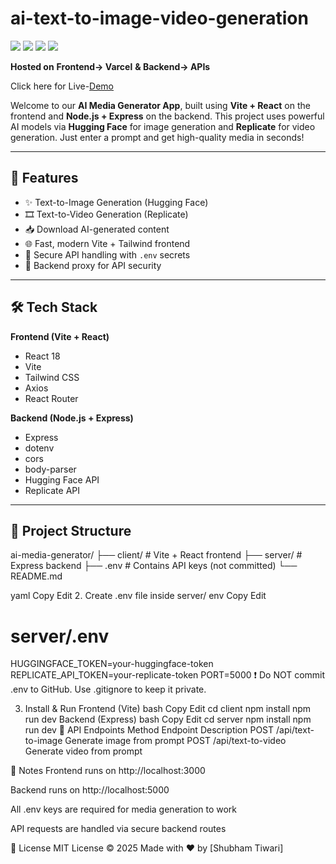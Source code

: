 # ai-text-to-image-video-generation

<p>
<img src="https://img.shields.io/badge/ReactJS-blue?logo=react">
<img src="https://img.shields.io/badge/Mobile App-React Native-61dafb?logo=android">
<img src="https://img.shields.io/badge/Backend-NodeJS-green?logo=node.js">
<img src="https://img.shields.io/badge/DataBase-MongoDB-lightgreen?logo=mongoDB">

</p>

**Hosted on** 
 **Frontend-> Varcel**
**& Backend-> APIs**

Click here for Live-[Demo](https://ai-text-to-image-video-generation.vercel.app/)

Welcome to our **AI Media Generator App**, built using **Vite + React** on the frontend and **Node.js + Express** on the backend. This project uses powerful AI models via **Hugging Face** for image generation and **Replicate** for video generation. Just enter a prompt and get high-quality media in seconds!

---

## 🚀 Features

- ✨ Text-to-Image Generation (Hugging Face)
- 🎞️ Text-to-Video Generation (Replicate)
- 📥 Download AI-generated content
- 🌐 Fast, modern Vite + Tailwind frontend
- 🔐 Secure API handling with `.env` secrets
- 🧪 Backend proxy for API security

---

## 🛠️ Tech Stack

**Frontend (Vite + React)**  
- React 18  
- Vite  
- Tailwind CSS  
- Axios  
- React Router  

**Backend (Node.js + Express)**  
- Express  
- dotenv  
- cors  
- body-parser  
- Hugging Face API  
- Replicate API  

---

## 📁 Project Structure

ai-media-generator/
├── client/ # Vite + React frontend
├── server/ # Express backend
├── .env # Contains API keys (not committed)
└── README.md

yaml
Copy
Edit
2. Create .env file inside server/
env
Copy
Edit
# server/.env
HUGGINGFACE_TOKEN=your-huggingface-token
REPLICATE_API_TOKEN=your-replicate-token
PORT=5000
❗️ Do NOT commit .env to GitHub. Use .gitignore to keep it private.

3. Install & Run
Frontend (Vite)
bash
Copy
Edit
cd client
npm install
npm run dev
Backend (Express)
bash
Copy
Edit
cd server
npm install
npm run dev
🔗 API Endpoints
Method	Endpoint	Description
POST	/api/text-to-image	Generate image from prompt
POST	/api/text-to-video	Generate video from prompt

📌 Notes
Frontend runs on http://localhost:3000

Backend runs on http://localhost:5000

All .env keys are required for media generation to work

API requests are handled via secure backend routes

📄 License
MIT License © 2025
Made with ❤️ by [Shubham Tiwari]




